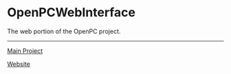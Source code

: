 # OpenPCWebInterface
The web portion of the OpenPC project.

---

[Main Project](https://github.com/Johnathan-P-Burns/OpenPC)

[Website](http://OpenPCProject.com)
